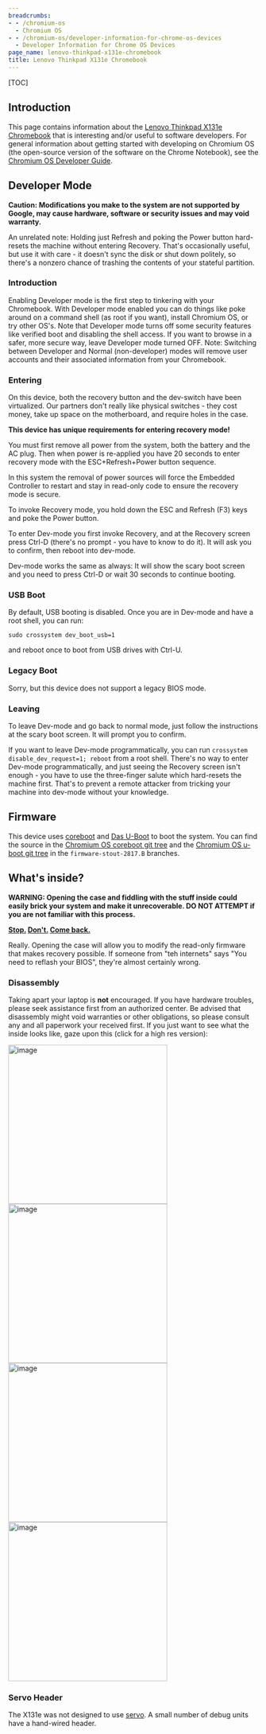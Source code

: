```yaml
---
breadcrumbs:
- - /chromium-os
  - Chromium OS
- - /chromium-os/developer-information-for-chrome-os-devices
  - Developer Information for Chrome OS Devices
page_name: lenovo-thinkpad-x131e-chromebook
title: Lenovo Thinkpad X131e Chromebook
---
```


[TOC]

## Introduction

This page contains information about the [Lenovo Thinkpad X131e
Chromebook](http://www.google.com/intl/en/chrome/education/devices/lenovo-x131e-chromebook.html)
that is interesting and/or useful to software developers. For general
information about getting started with developing on Chromium OS (the
open-source version of the software on the Chrome Notebook), see the [Chromium
OS Developer Guide](/chromium-os/developer-guide).

## Developer Mode

**Caution: Modifications you make to the system are not supported by Google, may
cause hardware, software or security issues and may void warranty.**

An unrelated note: Holding just Refresh and poking the Power button hard-resets
the machine without entering Recovery. That's occasionally useful, but use it
with care - it doesn't sync the disk or shut down politely, so there's a nonzero
chance of trashing the contents of your stateful partition.

### Introduction

Enabling Developer mode is the first step to tinkering with your Chromebook.
With Developer mode enabled you can do things like poke around on a command
shell (as root if you want), install Chromium OS, or try other OS's. Note that
Developer mode turns off some security features like verified boot and disabling
the shell access. If you want to browse in a safer, more secure way, leave
Developer mode turned OFF. Note: Switching between Developer and Normal
(non-developer) modes will remove user accounts and their associated information
from your Chromebook.

### Entering

On this device, both the recovery button and the dev-switch have been
virtualized. Our partners don't really like physical switches - they cost money,
take up space on the motherboard, and require holes in the case.

**This device has unique requirements for entering recovery mode!**

You must first remove all power from the system, both the battery and the AC
plug. Then when power is re-applied you have 20 seconds to enter recovery mode
with the ESC+Refresh+Power button sequence.

In this system the removal of power sources will force the Embedded Controller
to restart and stay in read-only code to ensure the recovery mode is secure.

To invoke Recovery mode, you hold down the ESC and Refresh (F3) keys and poke
the Power button.

To enter Dev-mode you first invoke Recovery, and at the Recovery screen press
Ctrl-D (there's no prompt - you have to know to do it). It will ask you to
confirm, then reboot into dev-mode.

Dev-mode works the same as always: It will show the scary boot screen and you
need to press Ctrl-D or wait 30 seconds to continue booting.

### USB Boot

By default, USB booting is disabled. Once you are in Dev-mode and have a root
shell, you can run:

```none
sudo crossystem dev_boot_usb=1
```

and reboot once to boot from USB drives with Ctrl-U.

### Legacy Boot

Sorry, but this device does not support a legacy BIOS mode.

### Leaving

To leave Dev-mode and go back to normal mode, just follow the instructions at
the scary boot screen. It will prompt you to confirm.

If you want to leave Dev-mode programmatically, you can run `crossystem
disable_dev_request=1; reboot` from a root shell. There's no way to enter
Dev-mode programmatically, and just seeing the Recovery screen isn't enough -
you have to use the three-finger salute which hard-resets the machine first.
That's to prevent a remote attacker from tricking your machine into dev-mode
without your knowledge.

## Firmware

This device uses [coreboot](http://www.coreboot.org/) and [Das
U-Boot](http://www.denx.de/wiki/U-Boot) to boot the system. You can find the
source in the [Chromium OS coreboot git
tree](https://chromium.googlesource.com/chromiumos/third_party/coreboot/+/firmware-stout-2817.B)
and the [Chromium OS u-boot git
tree](https://chromium.googlesource.com/chromiumos/third_party/u-boot/+/firmware-stout-2817.B)
in the `firmware-stout-2817.B` branches.

## What's inside?

**WARNING: Opening the case and fiddling with the stuff inside could easily
brick your system and make it unrecoverable. DO NOT ATTEMPT if you are not
familiar with this process.**

**[Stop.](http://www.youtube.com/watch?feature=fvwp&NR=1&v=Fj3WBfRZ5Nc&t=0m31s)
[Don't.](http://www.youtube.com/watch?feature=fvwp&NR=1&v=Fj3WBfRZ5Nc&t=0m31s)
[Come
back.](http://www.youtube.com/watch?feature=fvwp&NR=1&v=Fj3WBfRZ5Nc&t=0m31s)**

Really. Opening the case will allow you to modify the read-only firmware that
makes recovery possible. If someone from "teh internets" says "You need to
reflash your BIOS", they're almost certainly wrong.

### Disassembly

Taking apart your laptop is **not** encouraged. If you have hardware troubles,
please seek assistance first from an authorized center. Be advised that
disassembly might void warranties or other obligations, so please consult any
and all paperwork your received first. If you just want to see what the inside
looks like, gaze upon this (click for a high res version):

[<img alt="image"
src="/chromium-os/developer-information-for-chrome-os-devices/lenovo-thinkpad-x131e-chromebook/stout-inside-top.jpg"
width=320>](/chromium-os/developer-information-for-chrome-os-devices/lenovo-thinkpad-x131e-chromebook/stout-inside-top.jpg)
[<img alt="image"
src="/chromium-os/developer-information-for-chrome-os-devices/lenovo-thinkpad-x131e-chromebook/stout-inside-bottom.jpg"
width=320>](/chromium-os/developer-information-for-chrome-os-devices/lenovo-thinkpad-x131e-chromebook/stout-inside-bottom.jpg)
[<img alt="image"
src="/chromium-os/developer-information-for-chrome-os-devices/lenovo-thinkpad-x131e-chromebook/stout-bare-top.jpg"
width=320>](/chromium-os/developer-information-for-chrome-os-devices/lenovo-thinkpad-x131e-chromebook/stout-bare-top.jpg)
[<img alt="image"
src="/chromium-os/developer-information-for-chrome-os-devices/lenovo-thinkpad-x131e-chromebook/stout-bare-bottom.jpg"
width=320>](/chromium-os/developer-information-for-chrome-os-devices/lenovo-thinkpad-x131e-chromebook/stout-bare-bottom.jpg)

### Servo Header

The X131e was not designed to use [servo](/chromium-os/servo). A small number of
debug units have a hand-wired header.